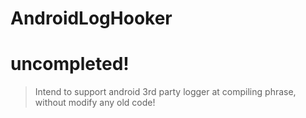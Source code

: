 # AndroidLogHooker
# uncompleted!

> Intend to support android 3rd party logger at compiling phrase, without modify any old code!